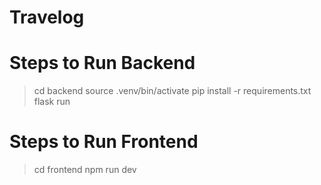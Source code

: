 # Travelog

# Steps to Run Backend
>cd backend
>source .venv/bin/activate
>pip install -r requirements.txt
>flask run

# Steps to Run Frontend
>cd frontend
>npm run dev